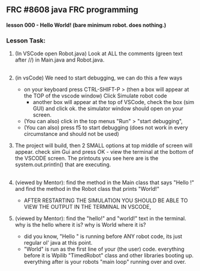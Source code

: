   ## FRC #8608 java FRC programming
  #### lesson 000 - Hello World! (bare minimum robot. does nothing.)
  
  ### Lesson Task:
  
  1. (In VSCode open Robot.java) Look at ALL the comments (green text after //) in Main.java and Robot.java. <br><br>
  
  2. (in vsCode) We need to start debugging, we can do this a few ways
     - on your keyboard press CTRL-SHIFT-P > (then a box will appear at the TOP of the vscode window) Click Simulate robot code
        - another box will appear at the top of VSCode, check the box (sim GUI) and click ok. the simulator window should open on your screen.
     - (You can also) click in the top menus  "Run" > "start debugging", 
     - (You can also) press f5 to start debugging (does not work in every circumstance and should not be used) 
  3. The project will build, then 2 SMALL options at top middle of screen will appear. check sim Gui and press OK
    - view the terminal at the bottom of the VSCODE screen. The printouts you see here are is the system.out.println() that are executing.<br><br>
  
4. (viewed by Mentor): find the method in the Main class that says "Hello !" and find the method in the Robot class that prints "World!" 
   - AFTER RESTARTING THE SIMULATION YOU SHOULD BE ABLE TO VIEW THE OUTPUT IN THE TERMINAL IN VSCODE, 

5. (viewed by Mentor): find the "hello!" and "world!" text in the terminal. why is the hello where it is? why is World where it is?
    - did you know, "Hello " is running before ANY robot code, its just regular ol' java at this point. 
    - "World" is run as the first line of your (the user) code. everything before it is Wpilib "TimedRobot" class and other libraries booting up. everything after is your robots "main loop" running over and over. 
